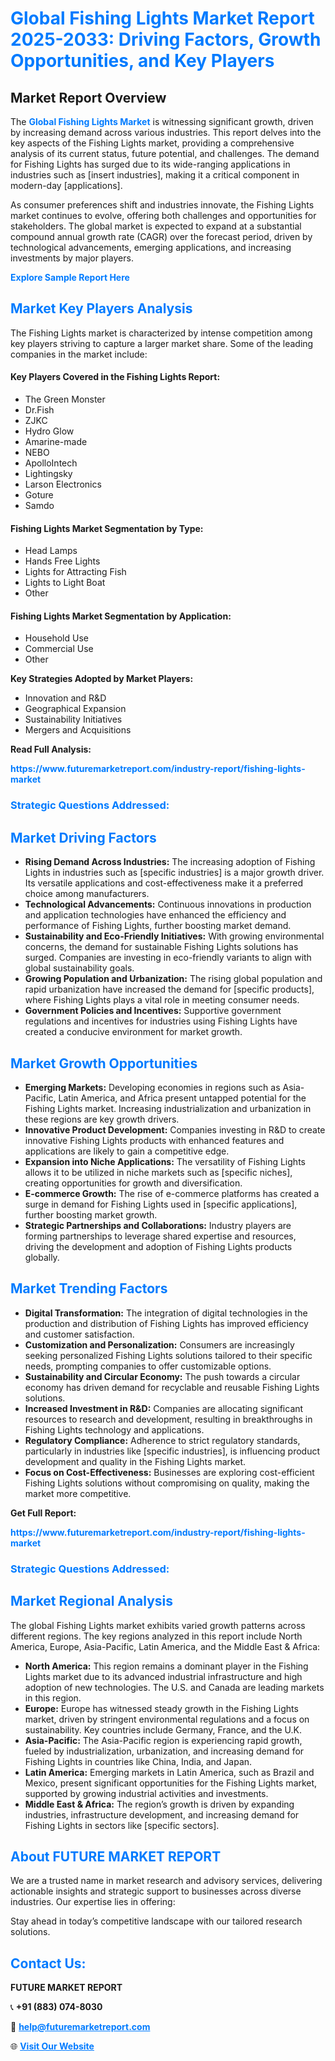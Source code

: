 <h1 style="color: #007BFF;">Global Fishing Lights Market Report 2025-2033: Driving Factors, Growth Opportunities, and Key Players</h1>

<section id="overview">
<h2>Market Report Overview</h2>
<p>The <a href="https://www.futuremarketreport.com/industry-report/fishing-lights-market" style="color: #007BFF; text-decoration: none;"><strong>Global Fishing Lights Market</strong></a> is witnessing significant growth, driven by increasing demand across various industries. This report delves into the key aspects of the Fishing Lights market, providing a comprehensive analysis of its current status, future potential, and challenges. The demand for Fishing Lights has surged due to its wide-ranging applications in industries such as [insert industries], making it a critical component in modern-day [applications].</p>
<p>As consumer preferences shift and industries innovate, the Fishing Lights market continues to evolve, offering both challenges and opportunities for stakeholders. The global market is expected to expand at a substantial compound annual growth rate (CAGR) over the forecast period, driven by technological advancements, emerging applications, and increasing investments by major players.</p>
</section>

<section id="overview">
<p><a href="https://www.futuremarketreport.com/request-sample/reportId=76745" style="color: #007BFF; text-decoration: none;"><strong>Explore Sample Report Here</strong></a></p>
</section>

<section id="key-players">
<h2 style="color: #007BFF;">Market Key Players Analysis</h2>
<p>The Fishing Lights market is characterized by intense competition among key players striving to capture a larger market share. Some of the leading companies in the market include:</p>
<h4>Key Players Covered in the Fishing Lights Report:</h4>
<ul><li>The Green Monster</li><li>Dr.Fish</li><li>ZJKC</li><li>Hydro Glow</li><li>Amarine-made</li><li>NEBO</li><li>ApolloIntech</li><li>Lightingsky</li><li>Larson Electronics</li><li>Goture</li><li>Samdo</li></ul>
<h4>Fishing Lights Market Segmentation by Type:</h4>
<ul><li>Head Lamps</li><li>Hands Free Lights</li><li>Lights for Attracting Fish</li><li>Lights to Light Boat</li><li>Other</li></ul>

<h4>Fishing Lights Market Segmentation by Application:</h4>
<ul><li>Household Use</li><li>Commercial Use</li><li>Other</li></ul>
<p><strong>Key Strategies Adopted by Market Players:</strong></p>
<ul>
<li>Innovation and R&D</li>
<li>Geographical Expansion</li>
<li>Sustainability Initiatives</li>
<li>Mergers and Acquisitions</li>
</ul>
</section>

<section>
<p><strong>Read Full Analysis: </strong></p><a href="https://www.futuremarketreport.com/industry-report/fishing-lights-market" style="color: #007BFF; text-decoration: none;"><strong>https://www.futuremarketreport.com/industry-report/fishing-lights-market</strong></a>
<h3 style="color: #007BFF;">Strategic Questions Addressed:</h3>
</section>

<section id="driving-factors">
<h2 style="color: #007BFF;">Market Driving Factors</h2>
<ul>
<li><strong>Rising Demand Across Industries:</strong> The increasing adoption of Fishing Lights in industries such as [specific industries] is a major growth driver. Its versatile applications and cost-effectiveness make it a preferred choice among manufacturers.</li>
<li><strong>Technological Advancements:</strong> Continuous innovations in production and application technologies have enhanced the efficiency and performance of Fishing Lights, further boosting market demand.</li>
<li><strong>Sustainability and Eco-Friendly Initiatives:</strong> With growing environmental concerns, the demand for sustainable Fishing Lights solutions has surged. Companies are investing in eco-friendly variants to align with global sustainability goals.</li>
<li><strong>Growing Population and Urbanization:</strong> The rising global population and rapid urbanization have increased the demand for [specific products], where Fishing Lights plays a vital role in meeting consumer needs.</li>
<li><strong>Government Policies and Incentives:</strong> Supportive government regulations and incentives for industries using Fishing Lights have created a conducive environment for market growth.</li>
</ul>
</section>

<section id="growth-opportunities">
<h2 style="color: #007BFF;">Market Growth Opportunities</h2>
<ul>
<li><strong>Emerging Markets:</strong> Developing economies in regions such as Asia-Pacific, Latin America, and Africa present untapped potential for the Fishing Lights market. Increasing industrialization and urbanization in these regions are key growth drivers.</li>
<li><strong>Innovative Product Development:</strong> Companies investing in R&D to create innovative Fishing Lights products with enhanced features and applications are likely to gain a competitive edge.</li>
<li><strong>Expansion into Niche Applications:</strong> The versatility of Fishing Lights allows it to be utilized in niche markets such as [specific niches], creating opportunities for growth and diversification.</li>
<li><strong>E-commerce Growth:</strong> The rise of e-commerce platforms has created a surge in demand for Fishing Lights used in [specific applications], further boosting market growth.</li>
<li><strong>Strategic Partnerships and Collaborations:</strong> Industry players are forming partnerships to leverage shared expertise and resources, driving the development and adoption of Fishing Lights products globally.</li>
</ul>
</section>

<section id="trending-factors">
<h2 style="color: #007BFF;">Market Trending Factors</h2>
<ul>
<li><strong>Digital Transformation:</strong> The integration of digital technologies in the production and distribution of Fishing Lights has improved efficiency and customer satisfaction.</li>
<li><strong>Customization and Personalization:</strong> Consumers are increasingly seeking personalized Fishing Lights solutions tailored to their specific needs, prompting companies to offer customizable options.</li>
<li><strong>Sustainability and Circular Economy:</strong> The push towards a circular economy has driven demand for recyclable and reusable Fishing Lights solutions.</li>
<li><strong>Increased Investment in R&D:</strong> Companies are allocating significant resources to research and development, resulting in breakthroughs in Fishing Lights technology and applications.</li>
<li><strong>Regulatory Compliance:</strong> Adherence to strict regulatory standards, particularly in industries like [specific industries], is influencing product development and quality in the Fishing Lights market.</li>
<li><strong>Focus on Cost-Effectiveness:</strong> Businesses are exploring cost-efficient Fishing Lights solutions without compromising on quality, making the market more competitive.</li>
</ul>
</section>

<section>
<p><strong>Get Full Report: </strong></p><a href="https://www.futuremarketreport.com/industry-report/fishing-lights-market" style="color: #007BFF; text-decoration: none;"><strong>https://www.futuremarketreport.com/industry-report/fishing-lights-market</strong></a>
<h3 style="color: #007BFF;">Strategic Questions Addressed:</h3>
</section>


<section id="regional-analysis">
<h2 style="color: #007BFF;">Market Regional Analysis</h2>
<p>The global Fishing Lights market exhibits varied growth patterns across different regions. The key regions analyzed in this report include North America, Europe, Asia-Pacific, Latin America, and the Middle East & Africa:</p>
<ul>
<li><strong>North America:</strong> This region remains a dominant player in the Fishing Lights market due to its advanced industrial infrastructure and high adoption of new technologies. The U.S. and Canada are leading markets in this region.</li>
<li><strong>Europe:</strong> Europe has witnessed steady growth in the Fishing Lights market, driven by stringent environmental regulations and a focus on sustainability. Key countries include Germany, France, and the U.K.</li>
<li><strong>Asia-Pacific:</strong> The Asia-Pacific region is experiencing rapid growth, fueled by industrialization, urbanization, and increasing demand for Fishing Lights in countries like China, India, and Japan.</li>
<li><strong>Latin America:</strong> Emerging markets in Latin America, such as Brazil and Mexico, present significant opportunities for the Fishing Lights market, supported by growing industrial activities and investments.</li>
<li><strong>Middle East & Africa:</strong> The region’s growth is driven by expanding industries, infrastructure development, and increasing demand for Fishing Lights in sectors like [specific sectors].</li>
</ul>
</section>

<footer>
<h2 style="color: #007BFF;">About FUTURE MARKET REPORT</h2>
<p>We are a trusted name in market research and advisory services, delivering actionable insights and strategic support to businesses across diverse industries. Our expertise lies in offering:</p>

<p>Stay ahead in today’s competitive landscape with our tailored research solutions.</p>

<h2 style="color: #007BFF;">Contact Us:</h2>
<p><strong>FUTURE MARKET REPORT</strong></p>
<p>📞 <strong>+91 (883) 074-8030</strong></p>
<p>📧 <strong><a href="mailto:help@futuremarketreport.com" style="color: #007BFF;">help@futuremarketreport.com</a></strong></p>
<p>🌐 <strong><a href="https://www.futuremarketreport.com/" style="color: #007BFF;">Visit Our Website</a></strong></p>
</footer>